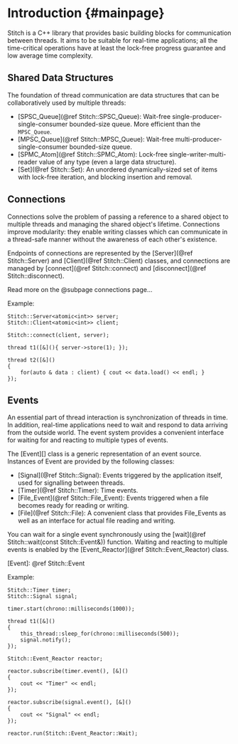Introduction {#mainpage}
============

Stitch is a C++ library that provides basic building blocks for communication between threads. It aims to be suitable for real-time applications; all the time-critical operations have at least the lock-free progress guarantee and low average time complexity.


Shared Data Structures
----------------------

The foundation of thread communication are data structures that can be collaboratively used by multiple threads:

- [SPSC_Queue](@ref Stitch::SPSC_Queue): Wait-free single-producer-single-consumer bounded-size queue. More efficient than the `MPSC_Queue`.
- [MPSC_Queue](@ref Stitch::MPSC_Queue): Wait-free multi-producer-single-consumer bounded-size queue.
- [SPMC_Atom](@ref Stitch::SPMC_Atom): Lock-free single-writer-multi-reader value of any type (even a large data structure).
- [Set](@ref Stitch::Set): An unordered dynamically-sized set of items with lock-free iteration, and blocking insertion and removal.

Connections
-----------

Connections solve the problem of passing a reference to a shared object to multiple threads and managing the shared object's lifetime.
Connections improve modularity: they enable writing classes which can communicate in a thread-safe manner without the awareness of each other's existence.

Endpoints of connections are represented by the [Server](@ref Stitch::Server) and [Client](@ref Stitch::Client) classes,
and connections are managed by [connect](@ref Stitch::connect) and [disconnect](@ref Stitch::disconnect).

Read more on the @subpage connections page...

Example:

    Stitch::Server<atomic<int>> server;
    Stitch::Client<atomic<int>> client;

    Stitch::connect(client, server);

    thread t1([&](){ server->store(1); });

    thread t2([&]()
    {
        for(auto & data : client) { cout << data.load() << endl; }
    });

Events
------

An essential part of thread interaction is synchronization of threads in time. In addition, real-time applications need to wait and respond to data arriving from the outside world. The event system provides a convenient interface for waiting for and reacting to multiple types of events.

The [Event][] class is a generic representation of an event source. Instances of Event are provided by the following classes:

- [Signal](@ref Stitch::Signal): Events triggered by the application itself, used for signalling between threads.
- [Timer](@ref Stitch::Timer): Time events.
- [File_Event](@ref Stitch::File_Event): Events triggered when a file becomes ready for reading or writing.
- [File](@ref Stitch::File): A convenient class that provides File_Events as well as an interface for actual file reading and writing.

You can wait for a single event synchronously using the [wait](@ref Stitch::wait(const Stitch::Event&)) function. Waiting and reacting to multiple events is enabled by the [Event_Reactor](@ref Stitch::Event_Reactor) class.

[Event]: @ref Stitch::Event

Example:

    Stitch::Timer timer;
    Stitch::Signal signal;

    timer.start(chrono::milliseconds(1000));

    thread t1([&]()
    {
        this_thread::sleep_for(chrono::milliseconds(500));
        signal.notify();
    });

    Stitch::Event_Reactor reactor;

    reactor.subscribe(timer.event(), [&]()
    {
        cout << "Timer" << endl;
    });

    reactor.subscribe(signal.event(), [&]()
    {
        cout << "Signal" << endl;
    });

    reactor.run(Stitch::Event_Reactor::Wait);
